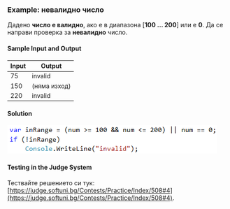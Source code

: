 ### Example: невалидно число

Дадено **число е валидно**, ако е в диапазона [**100 … 200**] или е **0**. Да се направи проверка за **невалидно** число.

#### Sample Input and Output

| Input | Output |
|----|----|
|75|invalid|
|150| (няма изход)|
|220|invalid|

#### Solution

![](/assets/chapter-4-images/05.Invalid-number-01.png)

#### Testing in the Judge System

Тествайте решението си тук: [https://judge.softuni.bg/Contests/Practice/Index/508#4](https://judge.softuni.bg/Contests/Practice/Index/508#4).